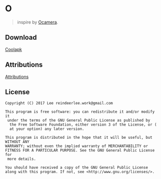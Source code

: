 # O

> inspire by [Ocamera](https://www.coolapk.com/apk/com.qinlin.ocamera).

## Download

[Coolapk](https://www.coolapk.com/apk/xyz.leezoom.o/)

## Attributions

[Attributions](https://github.com/LeeReindeer/O/blob/master/ATTRIBUTIONS.md)

## License

```
Copyright (C) 2017 Lee reindeerlee.work@gmail.com

This program is free software: you can redistribute it and/or modify it
 under the terms of the GNU General Public License as published by
  the Free Software Foundation, either version 3 of the License, or (
  at your option) any later version.

This program is distributed in the hope that it will be useful, but WITHOUT ANY 
WARRANTY; without even the implied warranty of MERCHANTABILITY or 
FITNESS FOR A PARTICULAR PURPOSE. See the GNU General Public License for
 more details.

You should have received a copy of the GNU General Public License 
along with this program. If not, see <http://www.gnu.org/licenses/>.
```
